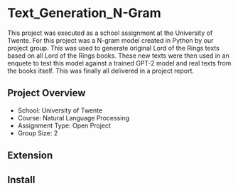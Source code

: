 # Text_Generation_N-Gram
This project was executed as a school assignment at the University of Twente. For this project was a N-gram model created in Python by our project group. This was used to generate original Lord of the Rings texts based on all Lord of the Rings books. These new texts were then used in an enquete to test this model against a trained GPT-2 model and real texts from the books itself. This was finally all delivered in a project report.

## Project Overview
- School: University of Twente
- Course: Natural Language Processing
- Assignment Type: Open Project
- Group Size: 2

## Extension

## Install
